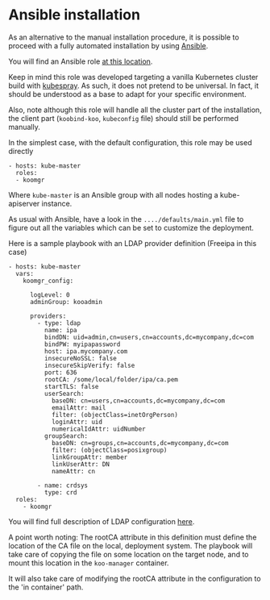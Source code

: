 # Ansible installation 

As an alternative to the manual installation procedure, it is possible to proceed with a fully automated installation by using [Ansible](https://www.ansible.com/).

You will find an Ansible role [at this location](https://github.com/BROADSoftware/ezcplugins/tree/master/k8s/koomgr/roles).

Keep in mind this role was developed targeting a vanilla Kubernetes cluster build with [kubespray](https://github.com/kubernetes-sigs/kubespray). As such, it does not pretend to be universal. 
In fact, it should be understood as a base to adapt for your specific environment.

Also, note although this role will handle all the cluster part of the installation, the client part (`koobind-koo`, `kubeconfig` file) should still be performed manually.

In the simplest case, with the default configuration, this role may be used directly

```
- hosts: kube-master
  roles:
  - koomgr
```

Where `kube-master` is an Ansible group with all nodes hosting a kube-apiserver instance.

As usual with Ansible, have a look in the `..../defaults/main.yml` file to figure out all the variables which can be set to customize the deployment.

Here is a sample playbook with an LDAP provider definition (Freeipa in this case)

```
- hosts: kube-master
  vars:
    koomgr_config:

      logLevel: 0
      adminGroup: kooadmin

      providers:
        - type: ldap
          name: ipa
          bindDN: uid=admin,cn=users,cn=accounts,dc=mycompany,dc=com
          bindPW: myipapassword
          host: ipa.mycompany.com
          insecureNoSSL: false
          insecureSkipVerify: false
          port: 636
          rootCA: /some/local/folder/ipa/ca.pem
          startTLS: false
          userSearch:
            baseDN: cn=users,cn=accounts,dc=mycompany,dc=com
            emailAttr: mail
            filter: (objectClass=inetOrgPerson)
            loginAttr: uid
            numericalIdAttr: uidNumber
          groupSearch:
            baseDN: cn=groups,cn=accounts,dc=mycompany,dc=com
            filter: (objectClass=posixgroup)
            linkGroupAttr: member
            linkUserAttr: DN
            nameAttr: cn

        - name: crdsys
          type: crd
  roles:
    - koomgr
```

You will find full description of LDAP configuration [here](ldap.md). 

A point worth noting: The rootCA attribute in this definition must define the location of the CA file on the local, deployment system. 
The playbook will take care of copying the file on some location on the target node, and to mount this location in the `koo-manager` container.

It will also take care of modifying the rootCA attribute in the configuration to the 'in container' path.   

